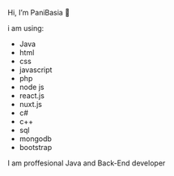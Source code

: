 Hi, I’m PaniBasia 👋

i am using:
- Java
- html
- css
- javascript
- php
- node js
- react.js
- nuxt.js
- c#
- c++
- sql
- mongodb
- bootstrap

I am proffesional Java and Back-End developer
